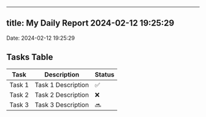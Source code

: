 
---
title: My Daily Report 2024-02-12 19:25:29
---

Date: 2024-02-12 19:25:29

## Tasks Table

| Task | Description | Status |
|------|-------------|--------|
| Task 1 | Task 1 Description | ✅ |
| Task 2 | Task 2 Description | ❌ |
| Task 3 | Task 3 Description | 🔜 |
